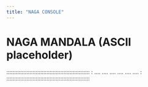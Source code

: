 ```yaml
---
title: "NAGA CONSOLE"
---
```

# NAGA MANDALA (ASCII placeholder)
::::::::::::::::::::::::::::::::::::::::::::::::::::::
:  ....    ....    ....    ....    ....    ....     :
::::::::::::::::::::::::::::::::::::::::::::::::::::::

